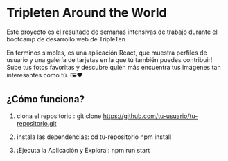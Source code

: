 # Tripleten Around the World

Este proyecto es el resultado de semanas intensivas de trabajo durante el bootcamp de desarrollo web de TripleTen

En terminos simples, es una aplicación React, que muestra perfiles de usuario y una galería de tarjetas en la que tú también puedes contribuir! Sube tus fotos favoritas y descubre quién más encuentra tus imágenes tan interesantes como tú. 🖼️❤️

## ¿Cómo funciona?

1.  clona el repositorio :
    git clone https://github.com/tu-usuario/tu-repositorio.git

2.  instala las dependencias:
    cd tu-repositorio
    npm install

3.  ¡Ejecuta la Aplicación y Explora!:
    npm run start
